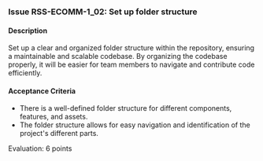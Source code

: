### Issue RSS-ECOMM-1_02: Set up folder structure

#### Description
Set up a clear and organized folder structure within the repository, ensuring a maintainable and scalable codebase. By organizing the codebase properly, it will be easier for team members to navigate and contribute code efficiently.

#### Acceptance Criteria
- There is a well-defined folder structure for different components, features, and assets.
- The folder structure allows for easy navigation and identification of the project's different parts.

Evaluation: 6 points